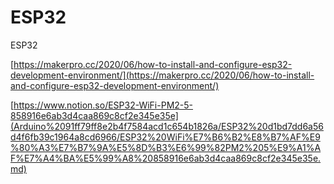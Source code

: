 # ESP32

ESP32

[https://makerpro.cc/2020/06/how-to-install-and-configure-esp32-development-environment/](https://makerpro.cc/2020/06/how-to-install-and-configure-esp32-development-environment/)

[https://www.notion.so/ESP32-WiFi-PM2-5-858916e6ab3d4caa869c8cf2e345e35e](Arduino%2091ff79ff8e2b4f7584acd1c654b1826a/ESP32%20d1bd7dd6a56d4f6fb39c1964a8cd6966/ESP32%20WiFi%E7%B6%B2%E8%B7%AF%E9%80%A3%E7%B7%9A%E5%8D%B3%E6%99%82PM2%205%E9%A1%AF%E7%A4%BA%E5%99%A8%20858916e6ab3d4caa869c8cf2e345e35e.md)